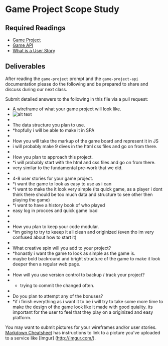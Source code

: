 # Game Project Scope Study

## Required Readings

-   [Game Project](https://github.com/ga-wdi-boston/game-project)
-   [Game API](https://github.com/ga-wdi-boston/game-project-api)
-   [What is a User Story](https://www.mountaingoatsoftware.com/agile/user-stories)

## Deliverables

After reading the `game-project` prompt and the `game-project-api` documentation
please do the following and be prepared to share and discuss during our next
class.

Submit detailed answers to the following in this file via a pull request:

-   A wireframe of what your game project will look like.
-   ![alt text](http://imgur.com/1YJI8C2 "wireframe-Moshe")
-
-   The data structure you plan to use.
-   *hopfully i will be able to make it in SPA
-
-   How you will take the markup of the game board and represent it in JS
-   i will probably make 9 dives in the html css files and go on from there.
-
-   How you plan to approach this project.
-   *i will probably start with the html and css files and go on from there.
-   very similar to the fundamental pre-work that we did.
-
-   4-8 user stories for your game project.
-   *i want the game to look as easy to use as i can
-   *i want to make the it look very simple (its quick game, as a player i dont think there should be too much data and structure to see other then playing the game)
-   *i want to have a history book of who played
-   easy log in procces and quick game load
-
-
-   How you plan to keep your code modular.
-   *im going to try to keeep it all clean and originized (even tho im very confused about how to start it)
-
-   What creative spin will you add to your project?
-   *honastly i want the game to look as simple as the game is.
-   maybe bold backround and bright structure of the game to make it look deeper then a regular web page.
-
-   How will you use version control to backup / track your project?
-   * trying to commit the changed often.
- 
-  Do you plan to attempt any of the bonuses?
-  *if i finish everything as i want it to be i will try to take some more time to make the design of the   game look like it made with good quiality. its important for the user to feel that they play on a originized and easy platform.

You may want to submit pictures for your wireframes and/or user stories.
[Markdown Cheatsheet](https://github.com/adam-p/markdown-here/wiki/Markdown-Cheatsheet)
has instructions to link to a picture you've uploaded to a service like [Imgur]
(http://imgur.com/).
